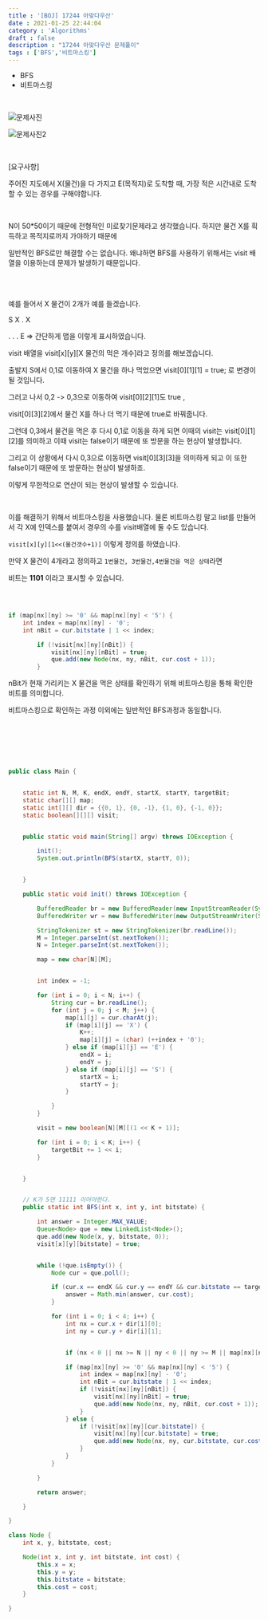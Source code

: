 ```yaml
---
title : '[BOJ] 17244 아맞다우산'
date : 2021-01-25 22:44:04
category : 'Algorithms'
draft : false
description : "17244 아맞다우산 문제풀이"
tags : ['BFS','비트마스킹']
---
```


* BFS
* 비트마스킹


<br/>

![문제사진](https://user-images.githubusercontent.com/57346393/105713586-ac775b80-5f5e-11eb-808d-8efaf58844c3.png)

![문제사진2](https://user-images.githubusercontent.com/57346393/105713612-b4370000-5f5e-11eb-9748-f972b142a9b9.png)



<br/>

[요구사항]

주어진 지도에서 X(물건)을 다 가지고 E(목적지)로 도착할 때, 가장 적은 시간내로 도착할 수 있는 경우를 구해야합니다.


<br/>

N이 50*50이기 때문에 전형적인 미로찾기문제라고 생각했습니다. 하지만 물건 X를 흭득하고 목적지로까지 가야하기 때문에

일반적인 BFS로만 해결할 수는 없습니다. 왜냐하면 BFS를 사용하기 위해서는 visit 배열을 이용하는데 문제가 발생하기 때문입니다.

<br/><br/>

예를 들어서 X 물건이 2개가 예를 들겠습니다.

S X . X

. . . E => 간단하게 맵을 이렇게 표시하였습니다.

visit 배열을 visit[x][y][X 물건의 먹은 개수]라고 정의를 해보겠습니다.

출발지 S에서 0,1로 이동하여 X 물건을 하나 먹었으면 visit[0][1][1] = true; 로 변경이 될 것입니다.

그러고 나서 0,2 -> 0,3으로 이동하여 visit[0][2][1]도 true , 

visit[0][3][2]에서 물건 X를 하나 더 먹기 때문에 true로 바꿔줍니다. 

그런데 0,3에서 물건을 먹은 후 다시 0,1로 이동을 하게 되면 이때의 visit는 visit[0][1][2]를 의미하고 이때 visit는 false이기 때문에 또 방문을 하는 현상이 발생합니다.

그리고 이 상황에서 다시 0,3으로 이동하면 visit[0][3][3]을 의미하게 되고 이 또한 false이기 때문에 또 방문하는 현상이 발생하죠.

이렇게 무한적으로 연산이 되는 현상이 발생할 수 있습니다.

<br/>

이를 해결하기 위해서 비트마스킹을 사용했습니다. 물론 비트마스킹 말고 list를 만들어서 각 X에 인덱스를 붙여서 경우의 수를 visit배열에 둘 수도 있습니다.

`visit[x][y][1<<(물건갯수+1)]` 이렇게 정의를 하였습니다.

만약 X 물건이 4개라고 정의하고 `1번물건, 3번물건,4번물건을 먹은 상태`라면 

비트는 **1101** 이라고 표시할 수 있습니다.

<br/>

```java

if (map[nx][ny] >= '0' && map[nx][ny] < '5') {
    int index = map[nx][ny] - '0';
    int nBit = cur.bitstate | 1 << index;

        if (!visit[nx][ny][nBit]) {
            visit[nx][ny][nBit] = true;
            que.add(new Node(nx, ny, nBit, cur.cost + 1));
        }

```

nBit가 현재 가리키는 X 물건을 먹은 상태를 확인하기 위해 비트마스킹을 통해 확인한 비트를 의미합니다.

비트마스킹으로 확인하는 과정 이외에는 일반적인 BFS과정과 동일합니다.

<br/>

<br/> <br/>

```java

public class Main {


    static int N, M, K, endX, endY, startX, startY, targetBit;
    static char[][] map;
    static int[][] dir = {{0, 1}, {0, -1}, {1, 0}, {-1, 0}};
    static boolean[][][] visit;


    public static void main(String[] argv) throws IOException {

        init();
        System.out.println(BFS(startX, startY, 0));


    }

    public static void init() throws IOException {

        BufferedReader br = new BufferedReader(new InputStreamReader(System.in));
        BufferedWriter wr = new BufferedWriter(new OutputStreamWriter(System.out));

        StringTokenizer st = new StringTokenizer(br.readLine());
        M = Integer.parseInt(st.nextToken());
        N = Integer.parseInt(st.nextToken());

        map = new char[N][M];


        int index = -1;

        for (int i = 0; i < N; i++) {
            String cur = br.readLine();
            for (int j = 0; j < M; j++) {
                map[i][j] = cur.charAt(j);
                if (map[i][j] == 'X') {
                    K++;
                    map[i][j] = (char) (++index + '0');
                } else if (map[i][j] == 'E') {
                    endX = i;
                    endY = j;
                } else if (map[i][j] == 'S') {
                    startX = i;
                    startY = j;
                }

            }
        }

        visit = new boolean[N][M][(1 << K + 1)];

        for (int i = 0; i < K; i++) {
            targetBit += 1 << i;
        }


    }


    // K가 5면 11111 이어야한다.
    public static int BFS(int x, int y, int bitstate) {

        int answer = Integer.MAX_VALUE;
        Queue<Node> que = new LinkedList<Node>();
        que.add(new Node(x, y, bitstate, 0));
        visit[x][y][bitstate] = true;


        while (!que.isEmpty()) {
            Node cur = que.poll();

            if (cur.x == endX && cur.y == endY && cur.bitstate == targetBit) {
                answer = Math.min(answer, cur.cost);
            }

            for (int i = 0; i < 4; i++) {
                int nx = cur.x + dir[i][0];
                int ny = cur.y + dir[i][1];


                if (nx < 0 || nx >= N || ny < 0 || ny >= M || map[nx][ny] == '#') continue;

                if (map[nx][ny] >= '0' && map[nx][ny] < '5') {
                    int index = map[nx][ny] - '0';
                    int nBit = cur.bitstate | 1 << index;
                    if (!visit[nx][ny][nBit]) {
                        visit[nx][ny][nBit] = true;
                        que.add(new Node(nx, ny, nBit, cur.cost + 1));
                    }
                } else {
                    if (!visit[nx][ny][cur.bitstate]) {
                        visit[nx][ny][cur.bitstate] = true;
                        que.add(new Node(nx, ny, cur.bitstate, cur.cost + 1));
                    }
                }
            }

        }

        return answer;

    }

}

class Node {
    int x, y, bitstate, cost;

    Node(int x, int y, int bitstate, int cost) {
        this.x = x;
        this.y = y;
        this.bitstate = bitstate;
        this.cost = cost;
    }

}



```


